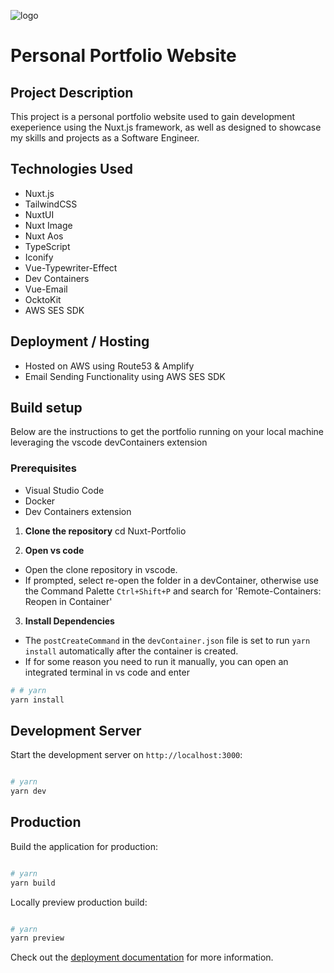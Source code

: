 ![logo](./public/favicon.ico)

# Personal Portfolio Website

## Project Description

This project is a personal portfolio website used to gain development exeperience using the Nuxt.js framework, as well as
designed to showcase my skills and projects as a Software Engineer.

## Technologies Used

- Nuxt.js
- TailwindCSS
- NuxtUI
- Nuxt Image
- Nuxt Aos
- TypeScript
- Iconify
- Vue-Typewriter-Effect
- Dev Containers
- Vue-Email
- OcktoKit
- AWS SES SDK

## Deployment / Hosting

- Hosted on AWS using Route53 & Amplify
- Email Sending Functionality using AWS SES SDK

## Build setup

Below are the instructions to get the portfolio running on your local machine leveraging the vscode devContainers extension

### Prerequisites

- Visual Studio Code
- Docker
- Dev Containers extension

1. **Clone the repository**
   cd Nuxt-Portfolio

2. **Open vs code**

- Open the clone repository in vscode.
- If prompted, select re-open the folder in a devContainer, otherwise use the Command Palette `Ctrl+Shift+P` and search for 'Remote-Containers: Reopen in Container'

3. **Install Dependencies**

- The `postCreateCommand` in the `devContainer.json` file is set to run `yarn install` automatically after the container is created.
- If for some reason you need to run it manually, you can open an integrated terminal in vs code and enter

```bash
# # yarn
yarn install
```

## Development Server

Start the development server on `http://localhost:3000`:

```bash

# yarn
yarn dev

```

## Production

Build the application for production:

```bash

# yarn
yarn build


```

Locally preview production build:

```bash

# yarn
yarn preview

```

Check out the [deployment documentation](https://nuxt.com/docs/getting-started/deployment) for more information.

